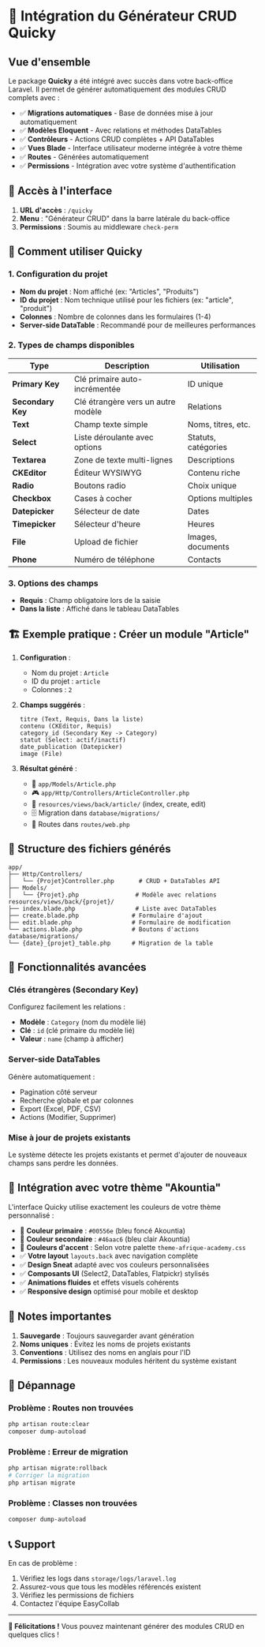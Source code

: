 # 🚀 Intégration du Générateur CRUD Quicky

## Vue d'ensemble

Le package **Quicky** a été intégré avec succès dans votre back-office Laravel. Il permet de générer automatiquement des modules CRUD complets avec :

- ✅ **Migrations automatiques** - Base de données mise à jour automatiquement
- ✅ **Modèles Eloquent** - Avec relations et méthodes DataTables
- ✅ **Contrôleurs** - Actions CRUD complètes + API DataTables
- ✅ **Vues Blade** - Interface utilisateur moderne intégrée à votre thème
- ✅ **Routes** - Générées automatiquement
- ✅ **Permissions** - Intégration avec votre système d'authentification

## 📍 Accès à l'interface

1. **URL d'accès** : `/quicky`
2. **Menu** : "Générateur CRUD" dans la barre latérale du back-office
3. **Permissions** : Soumis au middleware `check-perm`

## 🎯 Comment utiliser Quicky

### 1. Configuration du projet
- **Nom du projet** : Nom affiché (ex: "Articles", "Produits")
- **ID du projet** : Nom technique utilisé pour les fichiers (ex: "article", "produit")
- **Colonnes** : Nombre de colonnes dans les formulaires (1-4)
- **Server-side DataTable** : Recommandé pour de meilleures performances

### 2. Types de champs disponibles

| Type | Description | Utilisation |
|------|-------------|-------------|
| **Primary Key** | Clé primaire auto-incrémentée | ID unique |
| **Secondary Key** | Clé étrangère vers un autre modèle | Relations |
| **Text** | Champ texte simple | Noms, titres, etc. |
| **Select** | Liste déroulante avec options | Statuts, catégories |
| **Textarea** | Zone de texte multi-lignes | Descriptions |
| **CKEditor** | Éditeur WYSIWYG | Contenu riche |
| **Radio** | Boutons radio | Choix unique |
| **Checkbox** | Cases à cocher | Options multiples |
| **Datepicker** | Sélecteur de date | Dates |
| **Timepicker** | Sélecteur d'heure | Heures |
| **File** | Upload de fichier | Images, documents |
| **Phone** | Numéro de téléphone | Contacts |

### 3. Options des champs
- **Requis** : Champ obligatoire lors de la saisie
- **Dans la liste** : Affiché dans le tableau DataTables

## 🏗️ Exemple pratique : Créer un module "Article"

1. **Configuration** :
   - Nom du projet : `Article`
   - ID du projet : `article`
   - Colonnes : `2`

2. **Champs suggérés** :
   ```
   titre (Text, Requis, Dans la liste)
   contenu (CKEditor, Requis)
   category_id (Secondary Key -> Category)
   statut (Select: actif/inactif)
   date_publication (Datepicker)
   image (File)
   ```

3. **Résultat généré** :
   - 📄 `app/Models/Article.php`
   - 🎮 `app/Http/Controllers/ArticleController.php`
   - 🎨 `resources/views/back/article/` (index, create, edit)
   - 🗄️ Migration dans `database/migrations/`
   - 🔗 Routes dans `routes/web.php`

## 📂 Structure des fichiers générés

```
app/
├── Http/Controllers/
│   └── {Projet}Controller.php       # CRUD + DataTables API
├── Models/
│   └── {Projet}.php                # Modèle avec relations
resources/views/back/{projet}/
├── index.blade.php                 # Liste avec DataTables
├── create.blade.php               # Formulaire d'ajout
├── edit.blade.php                 # Formulaire de modification
└── actions.blade.php              # Boutons d'actions
database/migrations/
└── {date}_{projet}_table.php      # Migration de la table
```

## 🔧 Fonctionnalités avancées

### Clés étrangères (Secondary Key)
Configurez facilement les relations :
- **Modèle** : `Category` (nom du modèle lié)
- **Clé** : `id` (clé primaire du modèle lié)
- **Valeur** : `name` (champ à afficher)

### Server-side DataTables
Génère automatiquement :
- Pagination côté serveur
- Recherche globale et par colonnes
- Export (Excel, PDF, CSV)
- Actions (Modifier, Supprimer)

### Mise à jour de projets existants
Le système détecte les projets existants et permet d'ajouter de nouveaux champs sans perdre les données.

## 🎨 Intégration avec votre thème "Akountia"

L'interface Quicky utilise exactement les couleurs de votre thème personnalisé :
- 🎨 **Couleur primaire** : `#00556e` (bleu foncé Akountia)
- 🎨 **Couleur secondaire** : `#46aac6` (bleu clair Akountia)  
- 🎨 **Couleurs d'accent** : Selon votre palette `theme-afrique-academy.css`
- ✅ **Votre layout** `layouts.back` avec navigation complète
- ✅ **Design Sneat** adapté avec vos couleurs personnalisées
- ✅ **Composants UI** (Select2, DataTables, Flatpickr) stylisés
- ✅ **Animations fluides** et effets visuels cohérents
- ✅ **Responsive design** optimisé pour mobile et desktop

## 🚨 Notes importantes

1. **Sauvegarde** : Toujours sauvegarder avant génération
2. **Noms uniques** : Évitez les noms de projets existants
3. **Conventions** : Utilisez des noms en anglais pour l'ID
4. **Permissions** : Les nouveaux modules héritent du système existant

## 🔧 Dépannage

### Problème : Routes non trouvées
```bash
php artisan route:clear
composer dump-autoload
```

### Problème : Erreur de migration
```bash
php artisan migrate:rollback
# Corriger la migration
php artisan migrate
```

### Problème : Classes non trouvées
```bash
composer dump-autoload
```

## 📞 Support

En cas de problème :
1. Vérifiez les logs dans `storage/logs/laravel.log`
2. Assurez-vous que tous les modèles référencés existent
3. Vérifiez les permissions de fichiers
4. Contactez l'équipe EasyCollab

---

**🎉 Félicitations !** Vous pouvez maintenant générer des modules CRUD en quelques clics !
